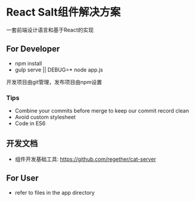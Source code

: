 # React Salt组件解决方案

一套前端设计语言和基于React的实现

## For Developer

* npm install
* gulp serve || DEBUG=* node app.js

开发项目由git管理，发布项目由npm设置

### Tips

* Combine your commits before merge to keep our commit record clean
* Avoid custom stylesheet
* Code in ES6

## 开发文档

* 组件开发基础工具: https://github.com/regether/cat-server

## For User

* refer to files in the app directory

